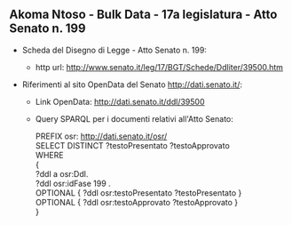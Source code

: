 ## Akoma Ntoso - Bulk Data - 17a legislatura - Atto Senato n. 199 ##

* Scheda del Disegno di Legge - Atto Senato n. 199:
	* http url: http://www.senato.it/leg/17/BGT/Schede/Ddliter/39500.htm

* Riferimenti al sito OpenData del Senato http://dati.senato.it/:
	* Link OpenData: http://dati.senato.it/ddl/39500
	* Query SPARQL per i documenti relativi all'Atto Senato:

        PREFIX osr: <http://dati.senato.it/osr/>  
		SELECT DISTINCT ?testoPresentato ?testoApprovato  
		WHERE  
		{  
		    ?ddl a osr:Ddl.  
		    ?ddl osr:idFase 199 .  
		    OPTIONAL { ?ddl osr:testoPresentato ?testoPresentato }  
		    OPTIONAL { ?ddl osr:testoApprovato ?testoApprovato }  
		}
		